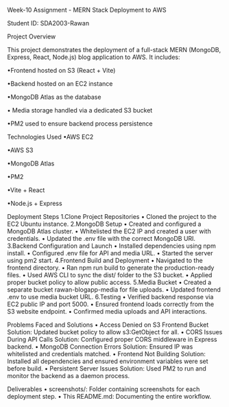 Week-10 Assignment - MERN Stack Deployment to AWS

Student ID: SDA2003-Rawan

Project Overview

This project demonstrates the deployment of a full-stack MERN (MongoDB, Express, React, Node.js) blog application to AWS. It includes:

•Frontend hosted on S3 (React + Vite)

•Backend hosted on an EC2 instance

•MongoDB Atlas as the database

• Media storage handled via a dedicated S3 bucket

•PM2 used to ensure backend process persistence

Technologies Used
•AWS EC2

•AWS S3

•MongoDB Atlas

•PM2

•Vite + React

•Node.js + Express


Deployment Steps
1.Clone Project Repositories
 • Cloned the project to the EC2 Ubuntu instance.
2.MongoDB Setup
 • Created and configured a MongoDB Atlas cluster.
 • Whitelisted the EC2 IP and created a user with credentials.
 • Updated the .env file with the correct MongoDB URI.
3.Backend Configuration and Launch
 • Installed dependencies using npm install.
 • Configured .env file for API and media URL.
 • Started the server using pm2 start.
4.Frontend Build and Deployment
 • Navigated to the frontend directory.
 • Ran npm run build to generate the production-ready files.
 • Used AWS CLI to sync the dist/ folder to the S3 bucket.
 • Applied proper bucket policy to allow public access.
5.Media Bucket
 • Created a separate bucket rawan-blogapp-media for file uploads.
 • Updated frontend .env to use media bucket URL.
6.Testing
 • Verified backend response via EC2 public IP and port 5000.
 • Ensured frontend loads correctly from the S3 website endpoint.
 • Confirmed media uploads and API interactions.


Problems Faced and Solutions
 • Access Denied on S3 Frontend Bucket
Solution: Updated bucket policy to allow s3:GetObject for all.
 • CORS Issues During API Calls
Solution: Configured proper CORS middleware in Express backend.
 • MongoDB Connection Errors
Solution: Ensured IP was whitelisted and credentials matched.
 • Frontend Not Building
Solution: Installed all dependencies and ensured environment variables were set before build.
 • Persistent Server Issues
Solution: Used PM2 to run and monitor the backend as a daemon process.


Deliverables
 • screenshots/: Folder containing screenshots for each deployment step.
 • This README.md: Documenting the entire workflow.

